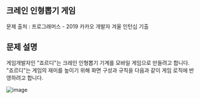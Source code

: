## 크레인 인형뽑기 게임

문제 출처 : 프로그래머스 - 2019 카카오 개발자 겨울 인턴십 기출



## 문제 설명

게임개발자인 "죠르디"는 크레인 인형뽑기 기계를 모바일 게임으로 만들려고 합니다.
"죠르디"는 게임의 재미를 높이기 위해 화면 구성과 규칙을 다음과 같이 게임 로직에 반영하려고 합니다.

![image](https://user-images.githubusercontent.com/88201041/147843122-111efefe-2d18-44c6-9f88-87174045ff00.png)
